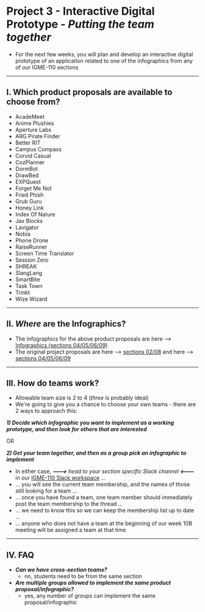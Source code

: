 # Project 3 - Interactive Digital Prototype - *Putting the team together*

- For the next few weeks, you will plan and develop an interactive digital prototype of an application related to one of the infographics from any of our IGME-110 sections

---

## I. Which product proposals are available to choose from?

- AcadeMeet
- Anime Plushies
- Aperture Labs
- ARG Pirate Finder
- Better RIT
- Campus Compass
- Corvid Casual
- CozPlanner
- DormBot
- DrawBed
- EXPQuest
- Forget Me Not
- Fried Phish
- Grub Guru
- Honey Link
- Index Of Nature
- Jax Blocks
- Lavigator
- Nobia
- Phone Drone
- RaiseRunner
- Screen Time Translator
- Session Zero
- SHREAK
- SlangLang
- SmartBite
- Task Town
- Trinkt
- Wize Wizard

---

## II. *Where* are the Infographics?

- The infographics for the above product proposals are here --> [Infographics (sections 04/05/06/09)](./_infographic-finals/)
- The original project proposals are here --> [sections 02/08](https://github.com/jptweb/IGME-110-Fall-2025/tree/main/documents/app-proposal-finals) and here --> [sections 04/05/06/09](./_app-proposal-finals/)

---

## III. How do teams work?

- Allowable team size is 2 to 4 (*three* is probably ideal)  
- We're going to give you a chance to choose your own teams - there are 2 ways to approach this:

***1) Decide which infographic you want to implement as a working prototype, and then look for others that are interested***

OR

***2) Get your team together, and then as a group pick an infographic to implement***

- In either case, ***--->*** *head to your section specific Slack channel* ***&lt;---*** in our [IGME-110 Slack workspace](https://www.rit.edu/its/rit-enterprise-slack) ...
- ... you will see the current team membership, and the names of those still looking for a team ...
- ... once you have found a team, one team member should immediately post the team membership to the thread ...
- ... we need to know this so we can keep the membership list up to date ...
- ... anyone who does not have a team at the beginning of our week 10B meeting will be assigned a team at that time

---

## IV. FAQ

- ***Can we have cross-section teams?***
  - no, students need to be from the same section
- ***Are multiple groups allowed to implement the same product proposal/infographic?***
  - yes, any number of groups can implement the same proposal/infographic
